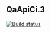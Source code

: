 ## QaApiCi.3
[![Build status](https://ci.appveyor.com/api/projects/status/xoasc864ualjelp2?svg=true)](https://ci.appveyor.com/project/GreeceNut/qaapici-3)
